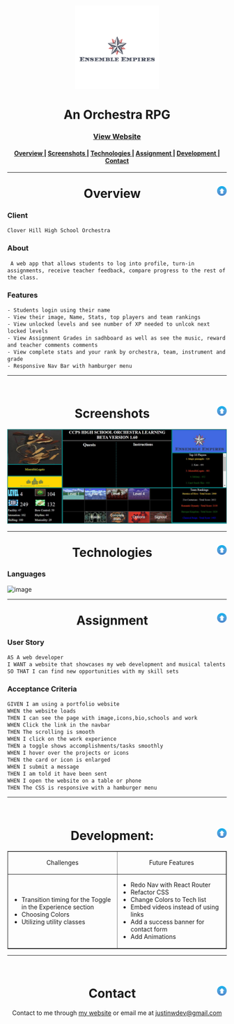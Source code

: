 <h1 align="center"style="border-bottom:none;margin:0">
  <a name="logo" href="https://cavorch.org/orchestra/rpg.html"><img src="logo2.png" alt="Justin Williams" width="192"></a>
  <br>
  <br>
 An Orchestra RPG
</h1>

<a class="button" href="https://cavorch.org/orchestra/rpg.html"><h3  align="center" p-style="border-bottom:none;margin:0 ">View Website</h3></a>

<div align="center"><a name="menu"></a>
  <h4>
    <a href="https://github.com/justinwilliamsrva/orchestra-rpg#Overview">
      Overview
    </a>
    <span> | </span>
    <a href="https://github.com/justinwilliamsrva/orchestra-rpg#Screenshots">
      Screenshots
    </a>
    <span> | </span>
    <a href="https://github.com/justinwilliamsrva/orchestra-rpg#Technologies">
      Technologies
    </a>
    <span> | </span>
    <a href="https://github.com/justinwilliamsrva/orchestra-rpg#Assignment">
      Assignment
    </a>
    <span> | </span>
     <a href="https://github.com/justinwilliamsrva/orchestra-rpg#Development">
    Development
    </a>
    <span> | </span>
    <a href="https://github.com/justinwilliamsrva/orchestra-rpg#Contact">
      Contact
    </a>

  </h4>
</div>

---

<br>

<h1 align="center" border="none" style="border-bottom:none;margin:0" name="Overview" > Overview  <a href="https://github.com/justinwilliamsrva/orchestra-rpg#logo"><img align="right" border="0" src="https://raw.githubusercontent.com/CCOSTAN/Home-AssistantConfig/master/config/www/custom_ui/floorplan/images/branding/up_arrow.png" width="22" ></a></h1>

<h3> Client
</h3>

```
Clover Hill High School Orchestra
```

<h3>About </h3>

```
 A web app that allows students to log into profile, turn-in assignments, receive teacher feedback, compare progress to the rest of the class.
```

<h3>Features </h3>

```
- Students login using their name
- View their image, Name, Stats, top players and team rankings
- View unlocked levels and see number of XP needed to unlcok next locked levels
- View Assignment Grades in sadhboard as well as see the music, reward and teacher comments comments
- View complete stats and your rank by orchestra, team, instrument and grade
- Responsive Nav Bar with hamburger menu
```

---

<br>

<h1 align="center" style="text-align: center;border-bottom:none" name="Screenshots" > Screenshots  <a href="https://github.com/justinwilliamsrva/orchestra-rpg#logo"><img align="right" border="0" src="https://raw.githubusercontent.com/CCOSTAN/Home-AssistantConfig/master/config/www/custom_ui/floorplan/images/branding/up_arrow.png" width="22" ></a></h1>

<img src="/web-2.JPG" alt="website jpeg">


---

<br>

<h1 align="center" name="Technologies" style="border-bottom:none;margin:0"> Technologies  <a href="https://github.com/justinwilliamsrva/orchestra-rpg#logo"><img align="right" border="0" src="https://raw.githubusercontent.com/CCOSTAN/Home-AssistantConfig/master/config/www/custom_ui/floorplan/images/branding/up_arrow.png" width="22" ></a></h1>

<h3> Languages</h3>

![image](https://img.shields.io/badge/react-%2320232a.svg?style=for-the-badge&logo=react&logoColor=%2361DAFB)

---

<br>

<h1  align="center" style="border-bottom:none;margin:0" name="Assignment" > Assignment  <a href="https://github.com/justinwilliamsrva/orchestra-rpg#logo"><img align="right" border="0" src="https://raw.githubusercontent.com/CCOSTAN/Home-AssistantConfig/master/config/www/custom_ui/floorplan/images/branding/up_arrow.png" width="22" ></a></h1>

<h3> User Story</h3>

```
AS A web developer
I WANT a website that showcases my web development and musical talents
SO THAT I can find new opportunities with my skill sets
```

<h3> Acceptance Criteria</h3>

```
GIVEN I am using a portfolio website
WHEN the website loads
THEN I can see the page with image,icons,bio,schools and work
WHEN Click the link in the navbar
THEN The scrolling is smooth
WHEN I click on the work experience
THEN a toggle shows accomplishments/tasks smoothly
WHEN I hover over the projects or icons
THEN the card or icon is enlarged
WHEN I submit a message
THEN I am told it have been sent
WHEN I open the website on a table or phone
THEN The CSS is responsive with a hamburger menu
```

---

<br>

<h1 align="center" style="text-align: center;border-bottom:none" name="Development" > Development: <a href="https://github.com/justinwilliamsrva/orchestra-rpg#logo"><img align="right" border="0" src="https://raw.githubusercontent.com/CCOSTAN/Home-AssistantConfig/master/config/www/custom_ui/floorplan/images/branding/up_arrow.png" width="22" ></a></h1>

<table align="center" border="1">

<tr><td align="center" colspan="1" style="width:50%">

Challenges

</td><td align="center" colspan="1" style="width:50%">

Future Features

</td></tr>

<tr><td colspan="1">
<ul>
          <li>Transition timing for the Toggle in the Experience section</li>
          <li>Choosing Colors</li>
          <li>Utilizing utility classes</li>

</ul>

</td><td colspan="1">
<ul>  <li>Redo Nav with React Router</li>
<li>Refactor CSS</li>
<li>Change Colors to Tech list</li>
<li>Embed videos instead of using links </li>
<li>Add a success banner for contact form </li>
<li>Add Animations</li>

</ul>
</td></tr>

</table>

---

<br>

<h1 align="center" style="text-align: center;border-bottom:none" name="Contact" >Contact <a href="https://github.com/justinwilliamsrva/rorchestra-rpg#logo"><img align="right" border="0" src="https://raw.githubusercontent.com/CCOSTAN/Home-AssistantConfig/master/config/www/custom_ui/floorplan/images/branding/up_arrow.png" width="22" ></a></h1>
<p align="center" style="text-align: center">Contact to me through <a href="www.justinwdev.com">my website</a> or email me at <a href="mailto: justinwdev@gmail.com">justinwdev@gmail.com</a><p>

